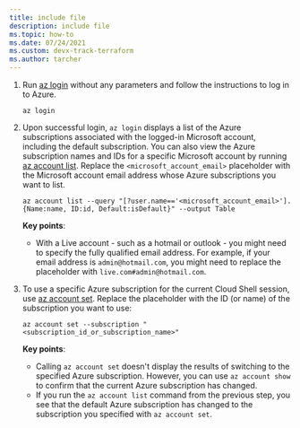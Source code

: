 ```yaml
---
title: include file
description: include file
ms.topic: how-to
ms.date: 07/24/2021
ms.custom: devx-track-terraform
ms.author: tarcher
---
```


1. Run [az login](/cli/azure/account#az_login) without any parameters and follow the instructions to log in to Azure.

    ```azurecli
    az login
    ```
    
1. Upon successful login, `az login` displays a list of the Azure subscriptions associated with the logged-in Microsoft account, including the default subscription. You can also view the Azure subscription names and IDs for a specific Microsoft account by running [az account list](/cli/azure/account#az_account_list). Replace the `<microsoft_account_email>` placeholder with the Microsoft account email address whose Azure subscriptions you want to list.

    ```azurecli
    az account list --query "[?user.name=='<microsoft_account_email>'].{Name:name, ID:id, Default:isDefault}" --output Table
    ```

    **Key points**:

    - With a Live account - such as a hotmail or outlook - you might need to specify the fully qualified email address. For example, if your email address is `admin@hotmail.com`, you might need to replace the placeholder with `live.com#admin@hotmail.com`.

1.  To use a specific Azure subscription for the current Cloud Shell session, use [az account set](/cli/azure/account#az_account_set). Replace the placeholder with the ID (or name) of the subscription you want to use:

    ```azurecli
    az account set --subscription "<subscription_id_or_subscription_name>"
    ```
    
    **Key points**:
    
    - Calling `az account set` doesn't display the results of switching to the specified Azure subscription. However, you can use `az account show` to confirm that the current Azure subscription has changed.
    - If you run the `az account list` command from the previous step, you see that the default Azure subscription has changed to the subscription you specified with `az account set`.
    